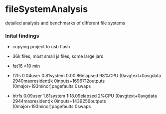 # fileSystemAnalysis
detailed analysis and benchmarks of different file systems

### Inital findings
- copying project to usb flash
- 36k files, most small js files, some large jars

- fat16 >10 min

- f2fs 
0.04user 0.81system 0:00.86elapsed 98%CPU (0avgtext+0avgdata 2940maxresident)k
0inputs+1696712outputs (0major+193minor)pagefaults 0swaps

- btrfs 
0.09user 1.81system 1:18.09elapsed 2%CPU (0avgtext+0avgdata 2944maxresident)k
0inputs+1439256outputs (0major+193minor)pagefaults 0swaps


